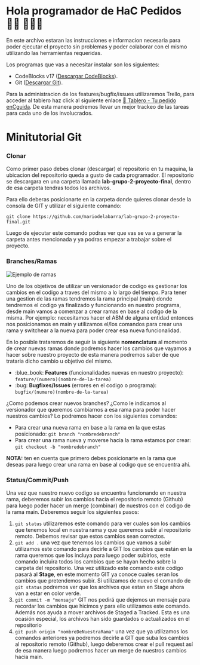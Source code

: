 # Hola programador de HaC Pedidos👋🏾 👩🏾‍💻

En este archivo estaran las instrucciones e informacion necesaria para poder ejecutar el proyecto sin problemas y poder colaborar con el mismo utilizando las herramientas requeridas.

Los programas que vas a necesitar instalar son los siguientes:
<ul>
  <li>CodeBlocks v17 (<a href="https://drive.google.com/file/d/1OQaUC8NAtHcUmFgER8cMjyUCqq_a1z50/view">Descargar CodeBlocks</a>).</li>
  <li>Git (<a href="https://git-scm.com/downloads">Descargar Git</a>).</li>
</ul>

Para la administracion de los features/bugfix/issues utilizaremos Trello, para acceder al tablero haz click al siguiente enlace <a href="https://trello.com/b/22QMWt65/tu-pedido-encguida-proyecto-de-maderama">:calendar: Tablero - Tu pedido enCguida</a>. De esta manera podremos llevar un mejor trackeo de las tareas para cada uno de los involucrados.


# Minitutorial Git

<h3>Clonar</h3>
<p>Como primer paso debes clonar (descargar) el repositorio en tu maquina, la ubicacion del repositorio queda a gusto de cada programador. El repositorio se descargara en una carpeta llamada <strong>lab-grupo-2-proyecto-final</strong>, dentro de esa carpeta tendras todos los archivos.</p>
<p>Para ello deberas posicionarte en la carpeta donde quieres clonar desde la consola de GIT y utilizar el siguiente comando:</p>

<p><code>git clone https://github.com/mariodelabarra/lab-grupo-2-proyecto-final.git</code></p>

Luego de ejecutar este comando podras ver que vas se va a generar la carpeta antes mencionada y ya podras empezar a trabajar sobre el proyecto.

<h3>Branches/Ramas</h3>
<img align="center" src="https://miro.medium.com/max/1400/1*JbVkbGtNh08HreFuEk_n4w.png" alt="Ejemplo de ramas" height="" width=""/>
<p>Uno de los objetivos de utilizar un versionador de codigo es gestionar los cambios en el codigo a traves del mismo a lo largo del tiempo. Para tener una gestion de las ramas tendremos la rama principal (main) donde tendremos el codigo ya finalizado y funcionando en nuestro programa, desde main vamos a comenzar a crear ramas en base al codigo de la misma. Por ejemplo: necesitamos hacer el ABM de alguna entidad entonces nos posicionamos en main y utilizamos el/los comandos para crear una rama y switchear a la nueva para poder crear esa nueva funcionalidad.</p>
<p>En lo posible trataremos de seguir la siguiente <strong>nomenclatura</strong> al momento de crear nuevas ramas donde podremos hacer los cambios que vayamos a hacer sobre nuestro proyecto de esta manera podremos saber de que trataria dicho cambio u objetivo del mismo.</p>

<ul>
  <li>:blue_book: <strong>Features</strong> (funcionalidades nuevas en nuestro proyecto): <code>feature/(numero)(nombre-de-la-tarea)</code></li>
  <li>:bug: <strong>Bugfixes/Issues</strong> (errores en el codigo o programa): <code>bugfix/(numero)(nombre-de-la-tarea)</code></li>
</ul>

<p>¿Como podemos crear nuevos branches? ¿Como le indicamos al versionador que queremos cambiarnos a esa rama para poder hacer nuestros cambios? Lo podremos hacer con los siguientes comandos:</p>
<ul>
  <li>Para crear una nueva rama en base a la rama en la que estas posicionado: <code>git branch "nombredebranch"</code></li>
  <li>Para crear una rama nueva y moverse hacia la rama estamos por crear: <code>git checkout -b "nombredebranch"</code></li>  
</ul>

<p><strong>NOTA:</strong> ten en cuenta que primero debes posicionarte en la rama que deseas para luego crear una rama en base al codigo que se encuentra ahí.</p>

<h3>Status/Commit/Push</h3>
<p>Una vez que nuestro nuevo codigo se encuentra funcionando en nuestra rama, deberemos subir los cambios hacia el repositorio remoto (Github) para luego poder hacer un merge (combinar) de nuestros con el codigo de la rama main. Deberemos seguir los siguientes pasos:</p>

<ol>
  <li><code>git status</code> utilizaremos este comando para ver cuales son los cambios que tenemos local en nuestra rama y que queremos subir al repositorio remoto. Debemos revisar que estos cambios sean correctos.</li>
  <li><code>git add .</code> una vez que tenemos los cambios que vamos a subir utilizamos este comando para decirle a GIT los cambios que están en la rama queremos que los incluya para luego poder subirlos, este comando incluira todos los cambios que se hayan hecho sobre la carpeta del repositorio. Una vez utilizado este comando este codigo pasará al <strong>Stage</strong>, en este momento GIT ya conoce cuales seran los cambios que pretendemos subir. Si utilizamos de nuevo el comando de <code>git status</code> podremos ver que los archivos que estan en Stage ahora van a estar en color verde.</li>
  <li><code>git commit -m "mensaje"</code> GIT nos pedirá que dejemos un mensaje para recordar los cambios que hicimos y para ello utilizamos este comando. Además nos ayuda a mover archivos de Staged a Tracked. Esta es una ocasión especial, los archivos han sido guardados o actualizados en el repositorio</li>
  <li><code>git push origin "nombreDeNuestraRama"</code> una vez que ya utilizamos los comandos anteriores ya podremos decirle a GIT que suba los cambios al repositorio remoto (Github), luego deberemos crear el pull request así de esa manera luego podremos hacer un merge de nuestros cambios hacia main.</li>
</ol>

